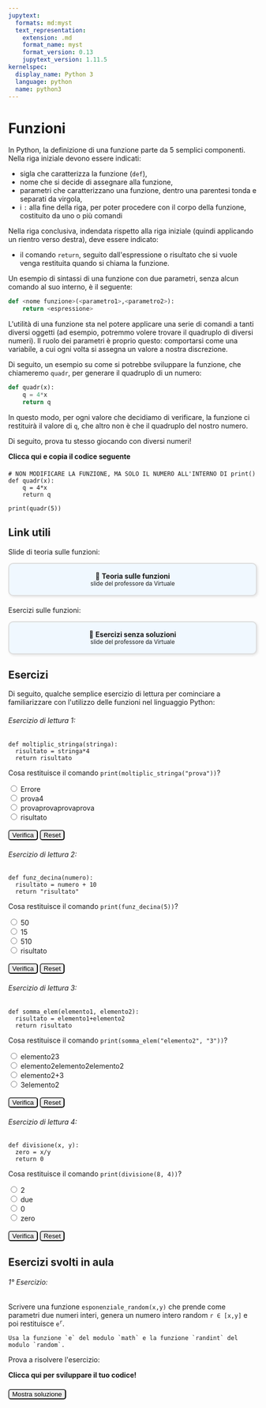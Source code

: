 ```yaml
---
jupytext:
  formats: md:myst
  text_representation:
    extension: .md
    format_name: myst
    format_version: 0.13
    jupytext_version: 1.11.5
kernelspec:
  display_name: Python 3
  language: python
  name: python3
---
```


# Funzioni

In Python, la definizione di una funzione parte da 5 semplici componenti. Nella riga iniziale devono essere indicati:
- sigla che caratterizza la funzione (`def`), 
- nome che si decide di assegnare alla funzione,
- parametri che caratterizzano una funzione, dentro una parentesi tonda e separati da virgola,
- i `:` alla fine della riga, per poter procedere con il corpo della funzione, costituito da uno o più comandi

Nella riga conclusiva, indendata rispetto alla riga iniziale (quindi applicando un rientro verso destra), deve essere indicato:
- il comando `return`, seguito dall'espressione o risultato che si vuole venga restituita quando si chiama la funzione.

Un esempio di sintassi di una funzione con due parametri, senza alcun comando al suo interno, è il seguente:

```python
def <nome funzione>(<parametro1>,<parametro2>):
    return <espressione>
```

L'utilità di una funzione sta nel potere applicare una serie di comandi a tanti diversi oggetti (ad esempio, potremmo volere trovare il quadruplo di diversi numeri). Il ruolo dei parametri è proprio questo: comportarsi come una variabile, a cui ogni volta si assegna un valore a nostra discrezione.

Di seguito, un esempio su come si potrebbe sviluppare la funzione, che chiameremo `quadr`, per generare il quadruplo di un numero:

```python
def quadr(x):
    q = 4*x
    return q
```

In questo modo, per ogni valore che decidiamo di verificare, la funzione ci restituirà il valore di `q`, che altro non è che il quadruplo del nostro numero.

Di seguito, prova tu stesso giocando con diversi numeri! 

<a href="https://www.programiz.com/python-programming/online-compiler/" target="_blank" style="text-decoration: none;">
  <div>
    <strong>Clicca qui e copia il codice seguente</strong><br>
  </div>
</a>

<div style="margin-top: 20px;"></div>

```{code-cell}
# NON MODIFICARE LA FUNZIONE, MA SOLO IL NUMERO ALL'INTERNO DI print()
def quadr(x):
    q = 4*x
    return q

print(quadr(5))
```

## Link utili

Slide di teoria sulle funzioni:

<a href="https://virtuale.unibo.it/mod/resource/view.php?id=1836009" target="_blank" style="text-decoration: none;">
  <div style="border: 2px solid #ddd; padding: 16px; border-radius: 10px; background-color: #f0f8ff; text-align: center; box-shadow: 2px 2px 5px rgba(0,0,0,0.1);">
    📎 <strong>Teoria sulle funzioni</strong><br>
    <small>slide del professore da Virtuale</small>
  </div>
</a>

<div style="margin-top: 20px;"></div>

Esercizi sulle funzioni:

<a href="https://virtuale.unibo.it/mod/resource/view.php?id=1836012" target="_blank" style="text-decoration: none;">
  <div style="border: 2px solid #ddd; padding: 16px; border-radius: 10px; background-color: #f0f8ff; text-align: center; box-shadow: 2px 2px 5px rgba(0,0,0,0.1);">
    📎 <strong>Esercizi senza soluzioni</strong><br>
    <small>slide del professore da Virtuale</small>
  </div>
</a>

## Esercizi

Di seguito, qualche semplice esercizio di lettura per cominciare a familiarizzare con l'utilizzo delle funzioni nel linguaggio Python:

###### Esercizio di lettura 1:
```{code-cell}
def moltiplic_stringa(stringa):
  risultato = stringa*4
  return risultato
```

Cosa restituisce il comando `print(moltiplic_stringa("prova"))`?

<form onsubmit="checkAnswer(event, 'q1_funz', 'provaprovaprovaprova', 'feedback1_funz')">
  <input type="radio" name="q1_funz" value="Errore"> Errore<br>
  <input type="radio" name="q1_funz" value="prova4"> prova4<br>
  <input type="radio" name="q1_funz" value="provaprovaprovaprova"> provaprovaprovaprova<br>
  <input type="radio" name="q1_funz" value="risultato"> risultato<br>
  <br>
  <input type="submit" value="Verifica" style="border-radius:5px">
  <button type="button" style="border-radius:5px" onclick="resetQuiz('q1_funz', 'feedback1_funz')">Reset</button>
</form>

<div style="margin-top: 20px;"></div>

<p id="feedback1_funz"></p>

<script>
function checkAnswer(event, groupName, correctValue, feedbackID) {
  event.preventDefault();
  const choices = document.getElementsByName(groupName);
  let selected = null;
  for (const choice of choices) {
    if (choice.checked) {
      selected = choice.value;
      break;
    }
  }

  const feedback = document.getElementById(feedbackID);
  if (selected === correctValue) {
    feedback.innerHTML = "✅ Corretto!";
  } else if (selected) {
    feedback.innerHTML = "❌ Sbagliato. Riprova.";
  } else {
    feedback.innerHTML = "⚠️ Seleziona una risposta prima di verificare.";
  }
}

function resetQuiz(groupName, feedbackID) {
  const choices = document.getElementsByName(groupName);
  for (const choice of choices) {
    choice.checked = false;
  }
  document.getElementById(feedbackID).innerHTML = "";
}
</script>


###### Esercizio di lettura 2:
```{code-cell}
def funz_decina(numero):
  risultato = numero + 10
  return "risultato"
```

Cosa restituisce il comando `print(funz_decina(5))`?

<form onsubmit="checkAnswer(event, 'q2_funz', 'risultato', 'feedback2_funz')">
  <input type="radio" name="q2_funz" value="50"> 50<br>
  <input type="radio" name="q2_funz" value="15"> 15<br>
  <input type="radio" name="q2_funz" value="510"> 510<br>
  <input type="radio" name="q2_funz" value="risultato"> risultato<br>
  <br>
  <input type="submit" value="Verifica" style="border-radius:5px">
  <button type="button" style="border-radius:5px" onclick="resetQuiz('q2_funz', 'feedback2_funz')">Reset</button>
</form>

<div style="margin-top: 20px;"></div>

<p id="feedback2_funz"></p>

###### Esercizio di lettura 3:
```{code-cell}
def somma_elem(elemento1, elemento2):
  risultato = elemento1+elemento2
  return risultato
```

Cosa restituisce il comando `print(somma_elem("elemento2", "3"))`?

<form onsubmit="checkAnswer(event, 'q3_funz', 'elemento23', 'feedback3_funz')">
  <input type="radio" name="q3_funz" value="elemento23"> elemento23<br>
  <input type="radio" name="q3_funz" value="elemento2elemento2elemento2"> elemento2elemento2elemento2<br>
  <input type="radio" name="q3_funz" value="elemento2+3"> elemento2+3<br>
  <input type="radio" name="q3_funz" value="3elemento2"> 3elemento2<br>
  <br>
  <input type="submit" value="Verifica" style="border-radius:5px">
  <button type="button" style="border-radius:5px" onclick="resetQuiz('q3_funz', 'feedback3_funz')">Reset</button>
</form>

<div style="margin-top: 20px;"></div>

<p id="feedback3_funz"></p>

###### Esercizio di lettura 4:
```{code-cell}
def divisione(x, y):
  zero = x/y
  return 0
```

Cosa restituisce il comando `print(divisione(8, 4))`?

<form onsubmit="checkAnswer(event, 'q4_funz', '0', 'feedback4_funz')">
  <input type="radio" name="q4_funz" value="2"> 2<br>
  <input type="radio" name="q4_funz" value="due"> due<br>
  <input type="radio" name="q4_funz" value="0"> 0<br>
  <input type="radio" name="q4_funz" value="zero"> zero<br>
  <br>
  <input type="submit" value="Verifica" style="border-radius:5px">
  <button type="button" style="border-radius:5px" onclick="resetQuiz('q4_funz', 'feedback4_funz')">Reset</button>
</form>

<div style="margin-top: 20px;"></div>

<p id="feedback4_funz"></p>



## Esercizi svolti in aula

###### 1° Esercizio:

Scrivere una funzione `esponenziale_random(x,y)` che prende come parametri due numeri interi, genera un numero intero random `r ∈ [x,y]` e poi restituisce <code>e<sup>r</sup></code>.

```{note}
Usa la funzione `e` del modulo `math` e la funzione `randint` del modulo `random`.
```

Prova a risolvere l'esercizio:
<a href="https://www.programiz.com/python-programming/online-compiler/" target="_blank" style="text-decoration: none;">
  <div>
    <strong>Clicca qui per sviluppare il tuo codice!</strong><br>
  </div>
</a>

<div style="margin-top: 20px;"></div>

<button id="show-intro6" style="border-radius:5px" onclick="document.getElementById('output-intro6').style.display='block'; document.getElementById('show-intro6').style.display='none'; document.getElementById('hide-intro6').style.display='inline';">
  Mostra soluzione
</button>

<button id="hide-intro6" style="display:none; border-radius:5px" onclick="document.getElementById('output-intro6').style.display='none'; document.getElementById('show-intro6').style.display='inline'; document.getElementById('hide-intro6').style.display='none';">
  Nascondi soluzione
</button>

<div style="margin-top: 20px;"></div>

<div id="output-intro6" style="display:none;">

```python
from random import randint
from math import e

def esponenziale_random(x,y):
  r = randint(x,y)
  return e(r)
```

###### 2° Esercizio:

Scrivere una funzione `minuti_totali` che prende come parametri tre numeri interi che rappresentano, nell'ordine, `giorni`, `ore` e `minuti` e restituisce il numero totale di minuti in essi.

```{note}
Abituatevi a utilizzare i **nomi di funzione** e **l'ordine dei parametri** che vengono suggeriti: è fondamentale per la correzione automatica.
```

```{tip}
Quando create una funzione, è sempre bene fare tante stampe di test, in modo da comprendere il comportamento di una funzione nel maggior numero di casi possibili, per valutare la correttezza della funzione in tutti i possibili scenari.
```

Prova a risolvere l'esercizio:
<a href="https://www.programiz.com/python-programming/online-compiler/" target="_blank" style="text-decoration: none;">
  <div>
    <strong>Clicca qui per sviluppare il tuo codice!</strong><br>
  </div>
</a>

<div style="margin-top: 20px;"></div>

<button id="show-intro7" style="border-radius:5px" onclick="document.getElementById('output-intro7').style.display='block'; document.getElementById('show-intro7').style.display='none'; document.getElementById('hide-intro7').style.display='inline';">
  Mostra soluzione
</button>

<button id="hide-intro7" style="display:none; border-radius:5px" onclick="document.getElementById('output-intro7').style.display='none'; document.getElementById('show-intro7').style.display='inline'; document.getElementById('hide-intro7').style.display='none';">
  Nascondi soluzione
</button>

<div style="margin-top: 20px;"></div>

<div id="output-intro7" style="display:none;">

```python
def minuti_totali(giorni, ore, minuti):
  return minuti + ore*60 + giorni*24*60
```

## Esercizi aggiuntivi

###### 1° Esercizio:

Scrivere una funzione `quota_persona()` che, data una spesa effettuata ed un numero di persone, restituisca la quota che ogni persona deve pagare (considerando una divisione in parti uguali e arrotondando per difetto all'intero).

Prova a risolvere l'esercizio:
<a href="https://www.programiz.com/python-programming/online-compiler/" target="_blank" style="text-decoration: none;">
  <div>
    <strong>Clicca qui per sviluppare il tuo codice!</strong><br>
  </div>
</a>

<div style="margin-top: 20px;"></div>

<button id="show-intro8" style="border-radius:5px" onclick="document.getElementById('output-intro8').style.display='block'; document.getElementById('show-intro8').style.display='none'; document.getElementById('hide-intro8').style.display='inline';">
  Mostra soluzione
</button>

<button id="hide-intro8" style="display:none; border-radius:5px" onclick="document.getElementById('output-intro8').style.display='none'; document.getElementById('show-intro8').style.display='inline'; document.getElementById('hide-intro8').style.display='none';">
  Nascondi soluzione
</button>

<div style="margin-top: 20px;"></div>

<div id="output-intro8" style="display:none;">

```python
def quota_persona(spesa, n_pers):
  quota = spesa/n_pers
  return quota
```

###### 2° Esercizio:

Scrivere una funzione `fattoriale()` che, dato un numero intero, ne restituisca il fattoriale.

```{tip}
Cerca dal modulo `math` la funzione appropriata.
```

Prova a risolvere l'esercizio:
<a href="https://www.programiz.com/python-programming/online-compiler/" target="_blank" style="text-decoration: none;">
  <div>
    <strong>Clicca qui per sviluppare il tuo codice!</strong><br>
  </div>
</a>

<div style="margin-top: 20px;"></div>

<button id="show-intro9" style="border-radius:5px" onclick="document.getElementById('output-intro9').style.display='block'; document.getElementById('show-intro9').style.display='none'; document.getElementById('hide-intro9').style.display='inline';">
  Mostra soluzione
</button>

<button id="hide-intro9" style="display:none; border-radius:5px" onclick="document.getElementById('output-intro9').style.display='none'; document.getElementById('show-intro9').style.display='inline'; document.getElementById('hide-intro9').style.display='none';">
  Nascondi soluzione
</button>

<div style="margin-top: 20px;"></div>

<div id="output-intro9" style="display:none;">

```python
from math import factorial
def fattoriale(n):
  fatt = factorial(n)
  return fatt
```

###### 3° Esercizio:

Scrivere una funzione `distanza()` che, dati 4 parametri (rappresentanti le coordinate di due punti sul piano cartesiano), ne restituisca la distanza.

```{tip}
Come nome dei parametri puoi usare `x1`, `y1`, `x2` e `y2`.
```

```{tip}
Nel modulo `math` puoi trovare la funzione per calcolare la radice quadrata.
```

Prova a risolvere l'esercizio:
<a href="https://www.programiz.com/python-programming/online-compiler/" target="_blank" style="text-decoration: none;">
  <div>
    <strong>Clicca qui per sviluppare il tuo codice!</strong><br>
  </div>
</a>

<div style="margin-top: 20px;"></div>

<button id="show-intro10" style="border-radius:5px" onclick="document.getElementById('output-intro10').style.display='block'; document.getElementById('show-intro10').style.display='none'; document.getElementById('hide-intro10').style.display='inline';">
  Mostra soluzione
</button>

<button id="hide-intro10" style="display:none; border-radius:5px" onclick="document.getElementById('output-intro10').style.display='none'; document.getElementById('show-intro10').style.display='inline'; document.getElementById('hide-intro10').style.display='none';">
  Nascondi soluzione
</button>

<div style="margin-top: 20px;"></div>

<div id="output-intro10" style="display:none;">

```python
from math import sqrt
def distanza(x1,y1,x2,y2):
  x_dist = x2-x1
  y_dist = y2-y1
  dist = sqrt(x_dist**2 + y_dist**2)
  return dist
```

## Trova l'errore

Di seguito, verranno proposte alcune funzioni, che però presentano un errore. Riesci ad inviduarlo?

###### 1° Esercizio:

```python
def triplo(x):
    t = 3*x
    return t

print(triplo(x))
```

Qual è l'errore?

<form onsubmit="checkAnswer(event, 'q5_funz', 'parametrox', 'feedback5_funz')">
  <input type="radio" name="q5_funz" value="errore"> La funzione è stata definita erroneamente<br>
  <input type="radio" name="q5_funz" value="print"> Non si può applicare il print ad una funzione<br>
  <input type="radio" name="q5_funz" value="parametrox"> La variabile "x", inserita nel print, non esiste<br>
  <input type="radio" name="q5_funz" value="letterat"> La "t" non può essere usata come variabile<br>
  <br>
  <input type="submit" value="Verifica" style="border-radius:5px">
  <button type="button" style="border-radius:5px" onclick="resetQuiz('q5_funz', 'feedback5_funz')">Reset</button>
</form>

<div style="margin-top: 20px;"></div>

<p id="feedback5_funz"></p>

###### 2° Esercizio:

```python
def identita(nome, cognome):
    pers = Nome + " " + cognome
    return pers

print(identita("Mario", "Rossi"))
```

Qual è l'errore?

<form onsubmit="checkAnswer(event, 'q6_funz', 'nomesbagliato', 'feedback6_funz')">
  <input type="radio" name="q6_funz" value="errore"> La funzione è stata definita erroneamente, con i nomi dei parametri troppo lunghi<br>
  <input type="radio" name="q6_funz" value="nomesbagliato"> All'interno della funzione ci sono variabili che non sono state inizializzate e non corrispondono al nome dei parametri<br>
  <input type="radio" name="q6_funz" value="stringavuota"> Non si possono fare delle stringhe composte solo da spazi vuoti<br>
  <input type="radio" name="q6_funz" value="sommastringhe"> Non si possono sommare delle stringhe<br>
  <br>
  <input type="submit" value="Verifica" style="border-radius:5px">
  <button type="button" style="border-radius:5px" onclick="resetQuiz('q6_funz', 'feedback6_funz')">Reset</button>
</form>

<div style="margin-top: 20px;"></div>

<p id="feedback6_funz"></p>

###### 3° Esercizio:

```python
def studente(anno, scuola):
    pers = scuola + "-" + anno + "° anno"
    return pers

print(studente(3, "Ragioneria"))
```

Qual è l'errore?

<form onsubmit="checkAnswer(event, 'q7_funz', 'sommastringhe', 'feedback7_funz')">
  <input type="radio" name="q7_funz" value="errore"> La funzione è stata definita erroneamente, con i nomi dei parametri troppo lunghi<br>
  <input type="radio" name="q7_funz" value="nomesbagliato"> All'interno della funzione ci sono variabili che non sono state inizializzate e non corrispondono al nome dei parametri<br>
  <input type="radio" name="q7_funz" value="print"> Non si può applicare il print ad una funzione<br>
  <input type="radio" name="q7_funz" value="sommastringhe"> Non si possono sommare stringhe e numeri insieme<br>
  <br>
  <input type="submit" value="Verifica" style="border-radius:5px">
  <button type="button" style="border-radius:5px" onclick="resetQuiz('q7_funz', 'feedback7_funz')">Reset</button>
</form>

<div style="margin-top: 20px;"></div>

<p id="feedback7_funz"></p>

